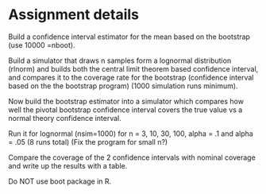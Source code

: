 # Assignment details

Build a confidence interval estimator for the mean based on the bootstrap (use 10000 =nboot).

Build a simulator that draws n samples form a lognormal distribution (rlnorm) and builds both the central limit theorem based confidence interval, and compares it to the coverage rate for the bootstrap (confidence interval based on the the bootstrap program) (1000 simulation runs minimum).

Now build the bootstrap estimator into a simulator which compares how well the pivotal bootstrap confidence interval covers the true value vs a normal theory confidence interval.

Run it for lognormal (nsim=1000) for n = 3, 10, 30, 100, alpha = .1 and alpha = .05 (8 runs total) (Fix the program for small n?)

Compare the coverage of the 2 confidence intervals with nominal coverage and write up the results with a table.

Do NOT use boot package in R.
